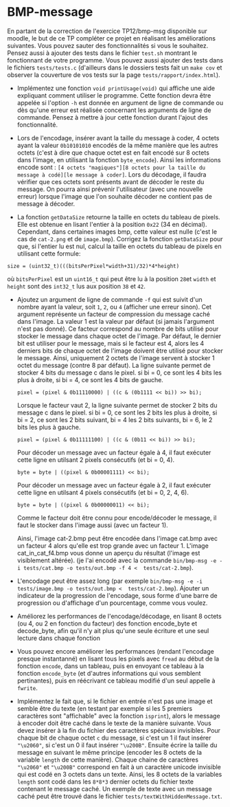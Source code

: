 # BMP-message

En partant de la correction de l'exercice TP12/bmp-msg disponible sur moodle, le but de ce TP compléter ce projet en réalisant les améliorations suivantes. Vous pouvez sauter des fonctionnalités si vous le souhaitez. Pensez aussi à ajouter des tests dans le fichier `test.sh` montrant le fonctionnant de votre programme. Vous pouvez aussi ajouter des tests dans le fichiers `tests/tests.c` (d'ailleurs dans le dossiers tests fait un `make cov` et observer la couverture de vos tests sur la page `tests/rapport/index.html`).

* Implémentez une fonction `void printUsage(void)` qui affiche une aide expliquant comment utiliser le programme. Cette fonction devra être appelée si l'option `-h` est donnée en argument de ligne de commande ou dès qu'une erreur est réalisée concernant les arguments de ligne de commande. Pensez à mettre à jour cette fonction durant l'ajout des fonctionnalité.
* Lors de l'encodage, insérer avant la taille du message à coder, 4 octets ayant la valeur `0b10101010` encodés de la même manière que les autres octets (c'est à dire que chaque octet est en fait encodé sur 8 octets dans l'image, en utilisant la fonction `byte_encode`). Ainsi les informations encode sont :
    `[4 octets "magiques"][8 octets pour la taille du message à codé][le message à coder]`.
  Lors du décodage, il faudra vérifier que ces octets sont présents avant de décoder le reste du message. On pourra ainsi prévenir l'utilisateur (avec une nouvelle erreur) lorsque l'image que l'on souhaite décoder ne contient pas de message à décoder.

* La fonction `getDataSize` retourne la taille en octets du tableau de pixels. Elle est obtenue en lisant l'entier à la position `0x22` (34 en décimal). Cependant, dans certaines images bmp, cette valeur est nulle (c'est le cas de `cat-2.png` et de `image.bmp`). Corrigez la fonction `getDataSize` pour que, si l'entier lu est nul, calcul la taille en octets du tableau de pixels en utilisant cette formule:
```
size = (uint32_t)(((bitsPerPixel*width+31)/32)*4*height)
```
où `bitsPerPixel` est un `uint16_t` qui peut être lu à la position `28`et `width` et `height` sont des `int32_t` lus aux position `38` et `42`.

* Ajoutez un argument de ligne de commande `-f` qui est suivit d'un nombre ayant la valeur, soit `1`, `2`, ou `4` (afficher une erreur sinon). Cet argument représente un facteur de compression du message caché dans l'image. La valeur 1 est la valeur par défaut (si jamais l'argument n'est pas donné). Ce facteur correspond au nombre de bits utilisé pour stocker le message dans chaque octet de l'image.
  Par défaut, le dernier bit est utiliser pour le message, mais si le facteur est 4, alors les 4 derniers bits de chaque octet de l'image doivent être utilisé pour stocker le message. Ainsi, uniquement 2 octets de l'image servent à stocker 1 octet du message (contre 8 par défaut).
  La ligne suivante permet de stocker 4 bits du message c dans le pixel. si bi = 0, ce sont les 4 bits les plus à droite, si bi = 4, ce sont les 4 bits de gauche.
  ```
  pixel = (pixel & 0b11110000) | ((c & (0b1111 << bi)) >> bi);
  ```
  Lorsque le facteur vaut 2, la ligne suivante permet de stocker 2 bits du message c dans le pixel. si bi = 0, ce sont les 2 bits les plus à droite, si bi = 2, ce sont les 2 bits suivant, bi = 4 les 2 bits suivants, bi = 6, le 2 bits les plus à gauche.
  ```
  pixel = (pixel & 0b11111100) | ((c & (0b11 << bi)) >> bi);
  ```

  Pour décoder un message avec un facteur égale à 4, il faut exécuter cette ligne en utilsant 2 pixels consécutifs (et bi = 0, 4).
  ```
  byte = byte | ((pixel & 0b00001111) << bi);
  ```

  Pour décoder un message avec un facteur égale à 2, il faut exécuter cette ligne en utilsant 4 pixels consécutifs (et bi = 0, 2, 4, 6).
  ```
  byte = byte | ((pixel & 0b00000011) << bi);
  ```
  Comme le facteur doit être connu pour encode/décoder le message, il faut le stocker dans l'image aussi (avec un facteur 1).

  Ainsi, l'image cat-2.bmp peut être encodée dans l'image cat.bmp avec un facteur 4 alors qu'elle est trop grande avec un facteur 1. L'image cat_in_cat_f4.bmp vous donne un aperçu du résultat (l'image est visiblement altérée). 
  (je l'ai encodé avec la commande `bin/bmp-msg -e -i tests/cat.bmp -o tests/out.bmp -f 4 <  tests/cat-2.bmp`).

* L'encodage peut être assez long (par exemple `bin/bmp-msg -e -i tests/image.bmp -o tests/out.bmp <  tests/cat-2.bmp`). Ajouter un indicateur de la progression de l'encodage, sous forme d'une barre de progression ou d'affichage d'un pourcentage, comme vous voulez.

* Améliorez les performances de l'encodage/décodage, en lisant 8 octets (ou 4, ou 2 en fonction du facteur) des fonction encode_byte et decode_byte, afin qu'il n'y ait plus qu'une seule écriture et une seul lecture dans chaque fonction

* Vous pouvez encore améliorer les performances (rendant l'encodage presque instantanné) en lisant tous les pixels avec `fread` au début de la fonction `encode`, dans un tableau, puis en envoyant ce tableau à la fonction `encode_byte` (et d'autres informations qui vous semblent pertinantes), puis en réécrivant ce tableau modifié d'un seul appelle à `fwrite`.

* Implémentez le fait que, si le fichier en entrée n'est pas une image et semble être du texte (en testant par exemple si les 5 premiers caractères sont "affichable" avec la fonction `isprint`), alors le message à encoder doit être caché dans le texte de la manière suivante. Vous devez insérer à la fin du fichier des caractères spéciaux invisibles. Pour chaque bit de chaque octet `c` du message, si c'est un 1 il faut insérer `"\u2060"`, si c'est un 0 il faut insérer `"\u200B"`. Ensuite écrire la taille du message en suivant le même principe (encoder les 8 octets de la variable `length` de cette manière). Chaque chaine de caractères `"\u2060"` et `"\u200B"` correspond en fait à un caractère unicode invisible qui est codé en 3 octets dans un texte. Ainsi, les 8 octets de la variables `length` sont codé dans les `8*8*3` dernier octets du fichier texte contenant le message caché. Un exemple de texte avec un message caché peut être trouvé dans le fichier `tests/textWithHiddenMessage.txt`.


